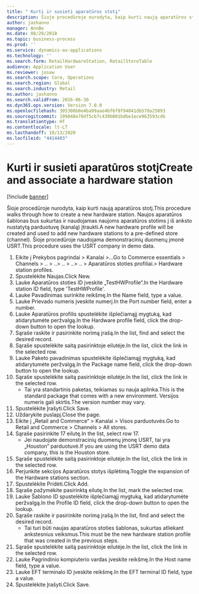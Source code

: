 ```yaml
---
title: " Kurti ir susieti aparatūros stotį"
description: Šioje procedūroje nurodyta, kaip kurti naują aparatūros stotį.
author: jashanno
manager: AnnBe
ms.date: 08/29/2018
ms.topic: business-process
ms.prod: ''
ms.service: dynamics-ax-applications
ms.technology: ''
ms.search.form: RetailHardwareStation, RetailStoreTable
audience: Application User
ms.reviewer: josaw
ms.search.scope: Core, Operations
ms.search.region: Global
ms.search.industry: Retail
ms.author: jashanno
ms.search.validFrom: 2016-06-30
ms.dyn365.ops.version: Version 7.0.0
ms.openlocfilehash: 305308b0e4ba99aae4bf6f8f94041db570a25893
ms.sourcegitcommit: 199848e78df5cb7c439b001bdbe1ece963593cdb
ms.translationtype: HT
ms.contentlocale: lt-LT
ms.lasthandoff: 10/13/2020
ms.locfileid: "4414403"
---
```

# <a name="create-and-associate-a-hardware-station"></a><span data-ttu-id="a28bc-103"> Kurti ir susieti aparatūros stotį</span><span class="sxs-lookup"><span data-stu-id="a28bc-103">Create and associate a hardware station</span></span>

[!include [banner](../includes/banner.md)]

<span data-ttu-id="a28bc-104">Šioje procedūroje nurodyta, kaip kurti naują aparatūros stotį.</span><span class="sxs-lookup"><span data-stu-id="a28bc-104">This procedure walks through how to create a new hardware station.</span></span> <span data-ttu-id="a28bc-105">Naujos aparatūros šablonas bus sukurtas ir naudojamas naujoms aparatūros stotims į iš anksto nustatytą parduotuvę (kanalą) įtraukti.</span><span class="sxs-lookup"><span data-stu-id="a28bc-105">A new hardware profile will be created and used to add new hardware stations to a pre-defined store (channel).</span></span> <span data-ttu-id="a28bc-106">Šioje procedūroje naudojama demonstracinių duomenų įmonė USRT.</span><span class="sxs-lookup"><span data-stu-id="a28bc-106">This procedure uses the USRT company in demo data.</span></span>

1. <span data-ttu-id="a28bc-107">Eikite į Prekybos pagrindai > Kanalai >...</span><span class="sxs-lookup"><span data-stu-id="a28bc-107">Go to Commerce essentials > Channels > ..</span></span> <span data-ttu-id="a28bc-108">> ..</span><span class="sxs-lookup"><span data-stu-id="a28bc-108">> ..</span></span> <span data-ttu-id="a28bc-109">> ..</span><span class="sxs-lookup"><span data-stu-id="a28bc-109">> ..</span></span> <span data-ttu-id="a28bc-110">> Aparatūros stoties profiliai.</span><span class="sxs-lookup"><span data-stu-id="a28bc-110">> Hardware station profiles.</span></span>
2. <span data-ttu-id="a28bc-111">Spustelėkite Naujas.</span><span class="sxs-lookup"><span data-stu-id="a28bc-111">Click New.</span></span>
3. <span data-ttu-id="a28bc-112">Lauke Aparatūros stoties ID įveskite „TestHWProfile“.</span><span class="sxs-lookup"><span data-stu-id="a28bc-112">In the Hardware station ID field, type 'TestHWProfile'.</span></span>
4. <span data-ttu-id="a28bc-113">Lauke Pavadinimas surinkite reikšmę.</span><span class="sxs-lookup"><span data-stu-id="a28bc-113">In the Name field, type a value.</span></span>
5. <span data-ttu-id="a28bc-114">Lauke Prievado numeris įveskite numerį.</span><span class="sxs-lookup"><span data-stu-id="a28bc-114">In the Port number field, enter a number.</span></span>
6. <span data-ttu-id="a28bc-115">Lauke Aparatūros profilis spustelėkite išplečiamąjį mygtuką, kad atidarytumėte peržvalgą.</span><span class="sxs-lookup"><span data-stu-id="a28bc-115">In the Hardware profile field, click the drop-down button to open the lookup.</span></span>
7. <span data-ttu-id="a28bc-116">Sąraše raskite ir pasirinkite norimą įrašą.</span><span class="sxs-lookup"><span data-stu-id="a28bc-116">In the list, find and select the desired record.</span></span>
8. <span data-ttu-id="a28bc-117">Sąraše spustelėkite saitą pasirinktoje eilutėje.</span><span class="sxs-lookup"><span data-stu-id="a28bc-117">In the list, click the link in the selected row.</span></span>
9. <span data-ttu-id="a28bc-118">Lauke Paketo pavadinimas spustelėkite išplečiamąjį mygtuką, kad atidarytumėte peržvalgą.</span><span class="sxs-lookup"><span data-stu-id="a28bc-118">In the Package name field, click the drop-down button to open the lookup.</span></span>
10. <span data-ttu-id="a28bc-119">Sąraše spustelėkite saitą pasirinktoje eilutėje.</span><span class="sxs-lookup"><span data-stu-id="a28bc-119">In the list, click the link in the selected row.</span></span>
    * <span data-ttu-id="a28bc-120">Tai yra standartinis paketas, teikiamas su nauja aplinka.</span><span class="sxs-lookup"><span data-stu-id="a28bc-120">This is the standard package that comes with a new environment.</span></span> <span data-ttu-id="a28bc-121">Versijos numeris gali skirtis.</span><span class="sxs-lookup"><span data-stu-id="a28bc-121">The version number may vary.</span></span>  
11. <span data-ttu-id="a28bc-122">Spustelėkite Įrašyti.</span><span class="sxs-lookup"><span data-stu-id="a28bc-122">Click Save.</span></span>
12. <span data-ttu-id="a28bc-123">Uždarykite puslapį.</span><span class="sxs-lookup"><span data-stu-id="a28bc-123">Close the page.</span></span>
13. <span data-ttu-id="a28bc-124">Eikite į „Retail and Commerce“ > Kanalai > Visos parduotuvės.</span><span class="sxs-lookup"><span data-stu-id="a28bc-124">Go to Retail and Commerce > Channels > All stores.</span></span>
14. <span data-ttu-id="a28bc-125">Sąraše pasirinkite 17 eilutę.</span><span class="sxs-lookup"><span data-stu-id="a28bc-125">In the list, select row 17.</span></span>
    * <span data-ttu-id="a28bc-126">Jei naudojate demonstracinių duomenų įmonę USRT, tai yra „Houston“ parduotuvė.</span><span class="sxs-lookup"><span data-stu-id="a28bc-126">If you are using the USRT demo data company, this is the Houston store.</span></span>  
15. <span data-ttu-id="a28bc-127">Sąraše spustelėkite saitą pasirinktoje eilutėje.</span><span class="sxs-lookup"><span data-stu-id="a28bc-127">In the list, click the link in the selected row.</span></span>
16. <span data-ttu-id="a28bc-128">Perjunkite sekcijos Aparatūros stotys išplėtimą.</span><span class="sxs-lookup"><span data-stu-id="a28bc-128">Toggle the expansion of the Hardware stations section.</span></span>
17. <span data-ttu-id="a28bc-129">Spustelėkite Pridėti.</span><span class="sxs-lookup"><span data-stu-id="a28bc-129">Click Add.</span></span>
18. <span data-ttu-id="a28bc-130">Sąraše pažymėkite pasirinktą eilutę.</span><span class="sxs-lookup"><span data-stu-id="a28bc-130">In the list, mark the selected row.</span></span>
19. <span data-ttu-id="a28bc-131">Lauke Šablono ID spustelėkite išplečiamąjį mygtuką, kad atidarytumėte peržvalgą.</span><span class="sxs-lookup"><span data-stu-id="a28bc-131">In the Profile ID field, click the drop-down button to open the lookup.</span></span>
20. <span data-ttu-id="a28bc-132">Sąraše raskite ir pasirinkite norimą įrašą.</span><span class="sxs-lookup"><span data-stu-id="a28bc-132">In the list, find and select the desired record.</span></span>
    * <span data-ttu-id="a28bc-133">Tai turi būti naujas aparatūros stoties šablonas, sukurtas atliekant ankstesnius veiksmus.</span><span class="sxs-lookup"><span data-stu-id="a28bc-133">This must be the new hardware station profile that was created in the previous steps.</span></span>  
21. <span data-ttu-id="a28bc-134">Sąraše spustelėkite saitą pasirinktoje eilutėje.</span><span class="sxs-lookup"><span data-stu-id="a28bc-134">In the list, click the link in the selected row.</span></span>
22. <span data-ttu-id="a28bc-135">Lauke Pagrindinio kompiuterio vardas įveskite reikšmę.</span><span class="sxs-lookup"><span data-stu-id="a28bc-135">In the Host name field, type a value.</span></span>
23. <span data-ttu-id="a28bc-136">Lauke EFT terminalo ID įveskite reikšmę.</span><span class="sxs-lookup"><span data-stu-id="a28bc-136">In the EFT terminal ID field, type a value.</span></span>
24. <span data-ttu-id="a28bc-137">Spustelėkite Įrašyti.</span><span class="sxs-lookup"><span data-stu-id="a28bc-137">Click Save.</span></span>

